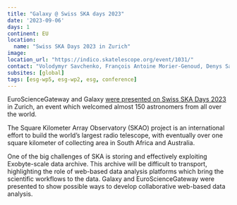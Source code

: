 ```yaml
---
title: "Galaxy @ Swiss SKA days 2023"
date: '2023-09-06'
days: 1
continent: EU
location:
  name: "Swiss SKA Days 2023 in Zurich"
image: 
location_url: "https://indico.skatelescope.org/event/1031/"
contact: "Volodymyr Savchenko, François Antoine Morier-Genoud, Denys Savchenko, Andrii Neronov"
subsites: [global]
tags: [esg-wp5, esg-wp2, esg, conference]
---
```


EuroScienceGateway and Galaxy [were presented on Swiss SKA Days 2023](
https://indico.skatelescope.org/event/1031/contributions/9848/) in Zurich, 
an event which welcomed almost 150 astronomers from all over the world.

The Square Kilometer Array Observatory (SKAO) project is an international effort 
to build the world’s largest radio telescope, with eventually over one square kilometer 
of collecting area in South Africa and Australia. 

One of the big challenges of SKA is storing and effectively exploiting Exobyte-scale data archive.
This archive will be difficult to transport, highlighting the role of web-based data analysis platforms which bring the scientific workflows to the data.
Galaxy and EuroScienceGateway were presented to show possible ways to develop collaborative web-based data analysis. 
